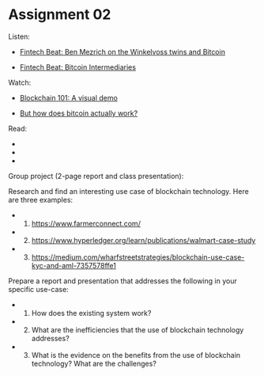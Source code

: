 # Assignment 02


Listen:

- [Fintech Beat: Ben Mezrich on the Winkelvoss twins and Bitcoin](https://podcasts.apple.com/us/podcast/fintech-beat/id1466867273?i=1000506581932)

 - [Fintech Beat: Bitcoin Intermediaries](https://podcasts.apple.com/us/podcast/fintech-beat/id1466867273?i=1000463893464)

Watch:

- [Blockchain 101: A visual demo](https://www.youtube.com/watch?v=_160oMzblY8)

- [But how does bitcoin actually work?](https://www.youtube.com/watch?v=bBC-nXj3Ng4)

Read:

- 

- 

- 

Group project (2-page report and class presentation): 

Research and find an interesting use case of blockchain technology.  Here are three examples:

- 1.	https://www.farmerconnect.com/
- 2.	https://www.hyperledger.org/learn/publications/walmart-case-study
- 3. https://medium.com/wharfstreetstrategies/blockchain-use-case-kyc-and-aml-7357578ffe1

Prepare a report and presentation that addresses the following in your specific use-case:

- 1. How does the existing system work?
- 2. What are the inefficiencies that the use of blockchain technology addresses?
- 3. What is the evidence on the benefits from the use of blockchain technology? What are the challenges?
